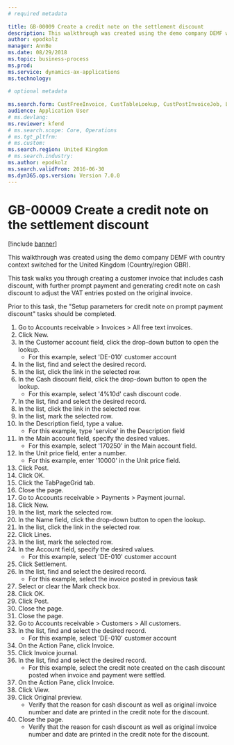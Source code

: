 ```yaml
--- 
# required metadata 
 
title: GB-00009 Create a credit note on the settlement discount
description: This walkthrough was created using the demo company DEMF with country context switched for the United Kingdom (Country/region GBR). 
author: epodkolz
manager: AnnBe 
ms.date: 08/29/2018
ms.topic: business-process 
ms.prod:  
ms.service: dynamics-ax-applications 
ms.technology:  
 
# optional metadata 
 
ms.search.form: CustFreeInvoice, CustTableLookup, CustPostInvoiceJob, LedgerJournalTable, LedgerJournalTransCustPaym, CustOpenTrans, CustTable, CustInvoiceJournal   
audience: Application User 
# ms.devlang:  
ms.reviewer: kfend
# ms.search.scope: Core, Operations 
# ms.tgt_pltfrm:  
# ms.custom:  
ms.search.region: United Kingdom
# ms.search.industry: 
ms.author: epodkolz
ms.search.validFrom: 2016-06-30 
ms.dyn365.ops.version: Version 7.0.0 
---
```

# GB-00009 Create a credit note on the settlement discount

[!include [banner](../../includes/banner.md)]

This walkthrough was created using the demo company DEMF with country context switched for the United Kingdom (Country/region GBR). 

This task walks you through creating a customer invoice that includes cash discount, with further prompt payment and generating credit note on cash discount to adjust the VAT entries posted on the original invoice. 

Prior to this task, the "Setup parameters for credit note on prompt payment discount" tasks should be completed.

1. Go to Accounts receivable > Invoices > All free text invoices.
2. Click New.
3. In the Customer account field, click the drop-down button to open the lookup.
    * For this example, select 'DE-010' customer account  
4. In the list, find and select the desired record.
5. In the list, click the link in the selected row.
6. In the Cash discount field, click the drop-down button to open the lookup.
    * For this example, select '4%10d' cash discount code.  
7. In the list, find and select the desired record.
8. In the list, click the link in the selected row.
9. In the list, mark the selected row.
10. In the Description field, type a value.
    * For this example, type 'service' in the Description field  
11. In the Main account field, specify the desired values.
    * For this example, select '170250' in the Main account field.  
12. In the Unit price field, enter a number.
    * For this example, enter '10000' in the Unit price field.  
13. Click Post.
14. Click OK.
15. Click the TabPageGrid tab.
16. Close the page.
17. Go to Accounts receivable > Payments > Payment journal.
18. Click New.
19. In the list, mark the selected row.
20. In the Name field, click the drop-down button to open the lookup.
21. In the list, click the link in the selected row.
22. Click Lines.
23. In the list, mark the selected row.
24. In the Account field, specify the desired values.
    * For this example, select 'DE-010' customer account  
25. Click Settlement.
26. In the list, find and select the desired record.
    * For this example, select the invoice posted in previous task  
27. Select or clear the Mark check box.
28. Click OK.
29. Click Post.
30. Close the page.
31. Close the page.
32. Go to Accounts receivable > Customers > All customers.
33. In the list, find and select the desired record.
    * For this example, select 'DE-010' customer account  
34. On the Action Pane, click Invoice.
35. Click Invoice journal.
36. In the list, find and select the desired record.
    * For this example, select the credit note created on the cash discount posted when invoice and payment were settled.  
37. On the Action Pane, click Invoice.
38. Click View.
39. Click Original preview.
    * Verify that the reason for cash discount as well as original invoice number and date are printed in the credit note for the discount.  
40. Close the page.
    * Verify that the reason for cash discount as well as original invoice number and date are printed in the credit note for the discount.  

